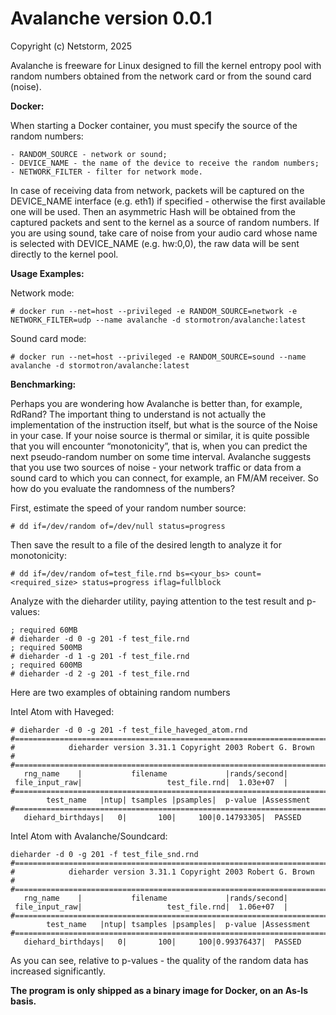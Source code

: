 Avalanche version 0.0.1
============================
Copyright (c) Netstorm, 2025

Avalanche is freeware for Linux designed to fill the kernel entropy pool with random numbers obtained from the network card or from the sound card (noise).

**Docker:**

When starting a Docker container, you must specify the source of the random numbers:
```
- RANDOM_SOURCE - network or sound;
- DEVICE_NAME - the name of the device to receive the random numbers;
- NETWORK_FILTER - filter for network mode.
```

In case of receiving data from network, packets will be captured on the DEVICE_NAME interface (e.g. eth1) if specified - otherwise the first available one will be used. Then an asymmetric Hash will be obtained from the captured packets and sent to the kernel as a source of random numbers. If you are using sound, take care of noise from your audio card whose name is selected with DEVICE_NAME (e.g. hw:0,0), the raw data will be sent directly to the kernel pool.

**Usage Examples:**

Network mode:
```
# docker run --net=host --privileged -e RANDOM_SOURCE=network -e NETWORK_FILTER=udp --name avalanche -d stormotron/avalanche:latest
```

Sound card mode:
```
# docker run --net=host --privileged -e RANDOM_SOURCE=sound --name avalanche -d stormotron/avalanche:latest
```

**Benchmarking:**

Perhaps you are wondering how Avalanche is better than, for example, RdRand? The important thing to understand is not actually the implementation of the instruction itself, but what is the source of the Noise in your case. If your noise source is thermal or similar, it is quite possible that you will encounter “monotonicity”, that is, when you can predict the next pseudo-random number on some time interval. Avalanche suggests that you use two sources of noise - your network traffic or data from a sound card to which you can connect, for example, an FM/AM receiver. So how do you evaluate the randomness of the numbers?

First, estimate the speed of your random number source:
```
# dd if=/dev/random of=/dev/null status=progress
```

Then save the result to a file of the desired length to analyze it for monotonicity:
```
# dd if=/dev/random of=test_file.rnd bs=<your_bs> count=<required_size> status=progress iflag=fullblock
```

Analyze with the dieharder utility, paying attention to the test result and p-values:
```
; required 60MB
# dieharder -d 0 -g 201 -f test_file.rnd
; required 500MB
# dieharder -d 1 -g 201 -f test_file.rnd
; required 600MB
# dieharder -d 2 -g 201 -f test_file.rnd
```

Here are two examples of obtaining random numbers

Intel Atom with Haveged:
```
# dieharder -d 0 -g 201 -f test_file_haveged_atom.rnd
#=============================================================================#
#            dieharder version 3.31.1 Copyright 2003 Robert G. Brown          #
#=============================================================================#
   rng_name    |           filename             |rands/second|
 file_input_raw|                   test_file.rnd|  1.03e+07  |
#=============================================================================#
        test_name   |ntup| tsamples |psamples|  p-value |Assessment
#=============================================================================#
   diehard_birthdays|   0|       100|     100|0.14793305|  PASSED  

```

Intel Atom with Avalanche/Soundcard:
```
dieharder -d 0 -g 201 -f test_file_snd.rnd 
#=============================================================================#
#            dieharder version 3.31.1 Copyright 2003 Robert G. Brown          #
#=============================================================================#
   rng_name    |           filename             |rands/second|
 file_input_raw|                   test_file.rnd|  1.06e+07  |
#=============================================================================#
        test_name   |ntup| tsamples |psamples|  p-value |Assessment
#=============================================================================#
   diehard_birthdays|   0|       100|     100|0.99376437|  PASSED  
```

As you can see, relative to p-values - the quality of the random data has increased significantly.

**The program is only shipped as a binary image for Docker, on an As-Is basis.**
